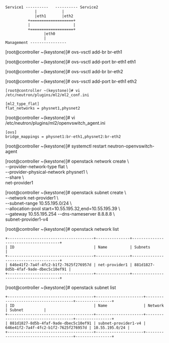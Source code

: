 ```
Service1 ----------   ---------- Service2
             |           |
             |eth1       |eth2
          +===================+
          |                   |
          +===================+
                 |eth0
                 |
Management ---------------- 
```

[root@controller ~(keystone)]# ovs-vsctl add-br br-eth1

[root@controller ~(keystone)]# ovs-vsctl add-port br-eth1 eth1

[root@controller ~(keystone)]# ovs-vsctl add-br br-eth2

[root@controller ~(keystone)]# ovs-vsctl add-port br-eth1 eth2

```
[root@controller ~(keystone)]# vi /etc/neutron/plugins/ml2/ml2_conf.ini

[ml2_type_flat]
flat_networks = physnet1,physnet2
```

[root@controller ~(keystone)]# vi /etc/neutron/plugins/ml2/openvswitch_agent.ini
```
[ovs]
bridge_mappings = physnet1:br-eth1,physnet2:br-eth2
```

[root@controller ~(keystone)]# systemctl restart neutron-openvswitch-agent

[root@controller ~(keystone)]# openstack network create \\ \
--provider-network-type flat \\ \
--provider-physical-network physnet1 \\ \
--share \\ \
net-provider1

[root@controller ~(keystone)]# openstack subnet create \\ \
--network net-provider1 \\ \
--subnet-range 10.55.195.0/24 \\ \
--allocation-pool start=10.55.195.32,end=10.55.195.39 \\ \
--gateway 10.55.195.254 --dns-nameserver 8.8.8.8 \\ \
subnet-provider1-v4

[root@controller ~(keystone)]# openstack network list
```
+--------------------------------------+---------------+--------------------------------------+
| ID                                   | Name          | Subnets                              |
+--------------------------------------+---------------+--------------------------------------+
| 646e41f2-7a4f-4fc2-b1f2-7625f276957d | net-provider1 | 881d1827-8d5b-4faf-9ade-dbec5c10ef91 |
+--------------------------------------+---------------+--------------------------------------+
```

[root@controller ~(keystone)]# openstack subnet list
```
+--------------------------------------+---------------------+--------------------------------------+----------------+
| ID                                   | Name                | Network                              | Subnet         |
+--------------------------------------+---------------------+--------------------------------------+----------------+
| 881d1827-8d5b-4faf-9ade-dbec5c10ef91 | subnet-provider1-v4 | 646e41f2-7a4f-4fc2-b1f2-7625f276957d | 10.55.195.0/24 |
+--------------------------------------+---------------------+--------------------------------------+----------------+
```
